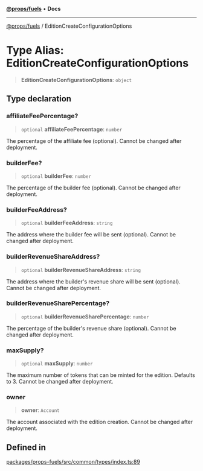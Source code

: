 [**@props/fuels**](../README.md) • **Docs**

***

[@props/fuels](../globals.md) / EditionCreateConfigurationOptions

# Type Alias: EditionCreateConfigurationOptions

> **EditionCreateConfigurationOptions**: `object`

## Type declaration

### affiliateFeePercentage?

> `optional` **affiliateFeePercentage**: `number`

The percentage of the affiliate fee (optional). Cannot be changed after deployment.

### builderFee?

> `optional` **builderFee**: `number`

The percentage of the builder fee (optional). Cannot be changed after deployment.

### builderFeeAddress?

> `optional` **builderFeeAddress**: `string`

The address where the builder fee will be sent (optional). Cannot be changed after deployment.

### builderRevenueShareAddress?

> `optional` **builderRevenueShareAddress**: `string`

The address where the builder's revenue share will be sent (optional). Cannot be changed after deployment.

### builderRevenueSharePercentage?

> `optional` **builderRevenueSharePercentage**: `number`

The percentage of the builder's revenue share (optional). Cannot be changed after deployment.

### maxSupply?

> `optional` **maxSupply**: `number`

The maximum number of tokens that can be minted for the edition. Defaults to 3. Cannot be changed after deployment.

### owner

> **owner**: `Account`

The account associated with the edition creation. Cannot be changed after deployment.

## Defined in

[packages/props-fuels/src/common/types/index.ts:89](https://github.com/Props-Labs/octane/blob/09e744f342f4ccab903046cdb8054688422ab64d/packages/props-fuels/src/common/types/index.ts#L89)
